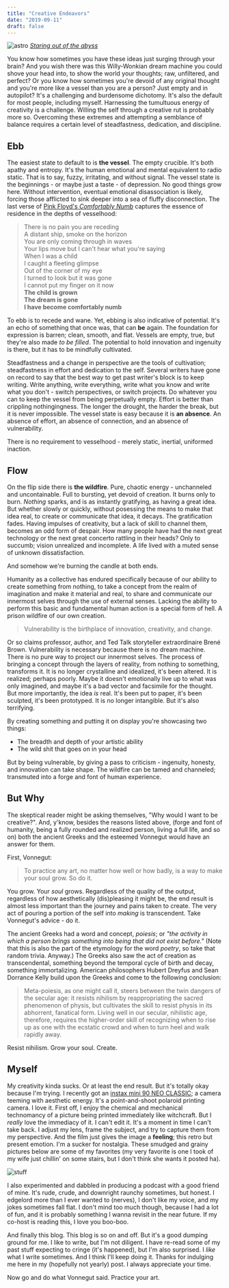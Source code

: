 ```yaml
---
title: "Creative Endeavors"
date: "2019-09-11"
draft: false
---
```


![astro][jelly] [*Staring out of the abyss*][jellysrc]

You know how sometimes you have these ideas just surging through your brain? And you wish there was this Willy-Wonkian dream machine you could shove your head into, to show the world your thoughts; raw, unfiltered, and perfect? Or you know how sometimes you're devoid of any original thought and you're more like a vessel than you are a person? Just empty and in autopilot? It's a challenging and burdensome dichotomy. It's also the default for most people, including myself. Harnessing the tumultuous energy of creativity is a challenge. Willing the self through a creative rut is probably more so. Overcoming these extremes and attempting a semblance of balance requires a certain level of steadfastness, dedication, and discipline. 

## Ebb

The easiest state to default to is **the vessel**. The empty crucible. It's both apathy and entropy. It's the human emotional and mental equivalent to radio static. That is to say, fuzzy, irritating, and without signal. The vessel state is the beginnings - or maybe just a taste - of depression. No good things grow here. Without intervention, eventual emotional disassociation is likely, forcing those afflicted to sink deeper into a sea of fluffy disconnection. The last verse of [Pink Floyd's _Comfortably Numb_][comfynumb] captures the essence of residence in the depths of vesselhood:

> There is no pain you are receding  
> A distant ship, smoke on the horizon  
> You are only coming through in waves  
> Your lips move but I can't hear what you're saying  
> When I was a child  
> I caught a fleeting glimpse  
> Out of the corner of my eye  
> I turned to look but it was gone  
> I cannot put my finger on it now  
> **The child is grown**  
> **The dream is gone**  
> **I have become comfortably numb**

To ebb is to recede and wane. Yet, ebbing is also indicative of potential. It's an echo of something that once was, that can **be** again. The foundation for expression is barren; clean, smooth, and flat. Vessels are empty, true, but they're also made _to be filled_. The potential to hold innovation and ingenuity is there, but it has to be mindfully cultivated.

Steadfastness and a change in perspective are the tools of cultivation; steadfastness in effort and dedication to the self. Several writers have gone on record to say that the best way to get past writer's block is to keep writing. Write anything, write everything, write what you know and write what you don't - switch perspectives, or switch projects. Do whatever you can to keep the vessel from being perpetually empty. Effort is better than crippling nothingingness. The longer the drought, the harder the break, but it is never impossible. The vessel state is easy because it is **an absence**. An absence of effort, an absence of connection, and an absence of vulnerability.

There is no requirement to vesselhood - merely static, inertial, uniformed inaction.

## Flow

On the flip side there is **the wildfire**. Pure, chaotic energy - unchanneled and uncontainable. Full to bursting, yet devoid of creation. It burns only to burn. _Nothing_ sparks, and is as instantly gratifying, as having a great idea. But whether slowly or quickly, without posessing the means to make that idea real, to create or communicate that idea, it decays. The gratification fades. Having impulses of creativity, but a lack of skill to channel them, becomes an odd form of despair. How many people have had the next great technology or the next great concerto rattling in their heads? Only to succumb; vision unrealized and incomplete. A life lived with a muted sense of unknown dissatisfaction.

And somehow we're burning the candle at both ends.

Humanity as a collective has endured specifically because of our ability to create something from nothing, to take a concept from the realm of imagination and make it material and real, to share and communicate our innermost selves through the use of external senses. Lacking the ability to perform this basic and fundamental human action is a special form of hell. A prison wildfire of our own creation.

> Vulnerability is the birthplace of innovation, creativity, and change.

Or so claims professor, author, and Ted Talk storyteller extraordinaire Brené Brown. Vulnerability is necessary because there is no dream machine. There is no pure way to project our innermost selves. The process of bringing a concept through the layers of reality, from nothing to something, transforms it. It is no longer crystalline and idealized, it's been altered. It is realized; perhaps poorly. Maybe it doesn't emotionally live up to what was only imagined, and maybe it's a bad vector and facsimile for the thought. But more importantly, the idea _is_ real. It's been put to paper, it's been sculpted, it's been prototyped. It is no longer intangible. But it's also terrifying.

By creating something and putting it on display you're showcasing two things:

- The breadth and depth of your artistic ability
- The wild shit that goes on in your head 

But by being vulnerable, by giving a pass to criticism - ingenuity, honesty, and innovation can take shape. The wildfire can be tamed and channeled; transmuted into a forge and font of human experience.

## But Why

The skeptical reader might be asking themselves, "Why would I want to be creative?". And, y'know, besides the reasons listed above, (forge and font of humanity, being a fully rounded and realized person, living a full life, and so on) both the ancient Greeks and the esteemed Vonnegut would have an answer for them. 

First, Vonnegut:

> To practice any art, no matter how well or how badly, is a way to make your soul grow. So do it.

You grow. Your _soul_ grows. Regardless of the quality of the output, regardless of how aesthetically (dis)pleasing it might be, the end result is almost less important than the journey and pains taken to create. The very act of pouring a portion of the self into _making_ is transcendent. Take Vonnegut's advice - do it.

The ancient Greeks had a word and concept, _poiesis_; or _"the activity in which a person brings something into being that did not exist before."_ (Note that this is also the part of the etymology for the word _poetry_, so take that random trivia. Anyway.) The Greeks also saw the act of creation as transcendental, something beyond the temporal cycle of birth and decay, something immortalizing. American philosophers Hubert Dreyfus and Sean Dorrance Kelly build upon the Greeks and come to the following conclusion: 

> Meta-poiesis, as one might call it, steers between the twin dangers of the secular age: it resists nihilism by reappropriating the sacred phenomenon of physis, but cultivates the skill to resist physis in its abhorrent, fanatical form. Living well in our secular, nihilistic age, therefore, requires the higher-order skill of recognizing when to rise up as one with the ecstatic crowd and when to turn heel and walk rapidly away.

Resist nihilism. Grow your soul. Create.

## Myself

My creativity kinda sucks. Or at least the end result. But it's totally okay because I'm trying. I recently got an [instax mini 90 NEO CLASSIC][instax]; a camera teeming with aesthetic energy. It's a point-and-shoot polaroid printing camera. I love it. First off, I enjoy the chemical and mechanical technomancy  of a picture being printed immediately like witchcraft. But I _really_ love the immediacy of it. I can't edit it. It's a moment in time I can't take back. I adjust my lens, frame the subject, and try to capture them from my perspective. And the film just gives the image a **feeling**; this retro but present emotion. I'm a sucker for nostalgia. These smudged and grainy pictures below are some of my favorites (my very favorite is one I took of my wife just chillin' on some stairs, but I don't think she wants it posted ha).

![stuff][nana-mom-lil]

I also experimented and dabbled in producing a podcast with a good friend of mine. It's rude, crude, and downright raunchy sometimes, but honest. I edgelord more than I ever wanted to (nerves), I don't like my voice, and my jokes sometimes fall flat. I don't mind too much though, because I had a lot of fun, and it is probably something I wanna revisit in the near future. If my co-host is reading this, I love you boo-boo.

And finally this blog. This blog is so on and off. But it's a good dumping ground for me. I like to write, but I'm not diligent. I have re-read some of my past stuff expecting to cringe (it's happened), but I'm also surprised. I _like_ what I write sometimes. And I think I'll keep doing it. Thanks for indulging me here in my (hopefully not yearly) post. I always appreciate your time. 

Now go and do what Vonnegut said. Practice your art.

[jelly]: /images/astrojelly.png
[jellysrc]: https://www.reddit.com/r/wallpaper/comments/cltnjx/astronaut_2560_x_1440/
[comfynumb]: https://youtu.be/_FrOQC-zEog
[nana-mom-lil]: /images/instax_moms-nana-lil.png
[instax]: https://www.fujifilm.com/products/instant_photo/cameras/instax_mini_90/
[oof]: https://outoffocusshow.com

